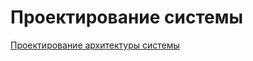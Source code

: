 # Проектирование системы

[Проектирование архитектуры системы](/processes/system_architecture_development.md)